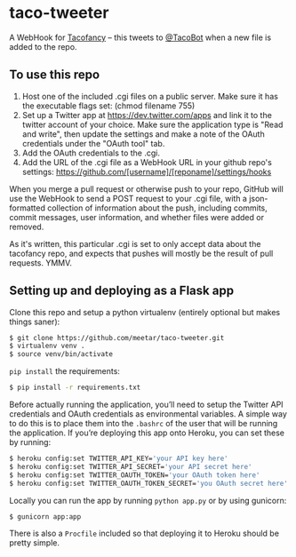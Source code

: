 taco-tweeter
============

A WebHook for [Tacofancy](http://github.com/sinker/tacofancy/) – this tweets to [@TacoBot](http://twitter.com/TacoBot) when a new file is added to the repo.

To use this repo
----------------

1. Host one of the included .cgi files on a public server. Make sure it has the executable flags set: (chmod filename 755)
2. Set up a Twitter app at https://dev.twitter.com/apps and link it to the twitter account of your choice. Make sure the application type is "Read and write", then update the settings and make a note of the OAuth credentials under the "OAuth tool" tab.
3. Add the OAuth credentials to the .cgi.
3. Add the URL of the .cgi file as a WebHook URL in your github repo's settings: https://github.com/[username]/[reponame]/settings/hooks

When you merge a pull request or otherwise push to your repo, GitHub will use the WebHook to send a POST request to your .cgi file, with a json-formatted collection of information about the push, including commits, commit messages, user information, and whether files were added or removed.

As it's written, this particular .cgi is set to only accept data about the tacofancy repo, and expects that pushes will mostly be the result of pull requests. YMMV.

## Setting up and deploying as a Flask app

Clone this repo and setup a python virtualenv (entirely optional but makes things saner):

``` bash
$ git clone https://github.com/meetar/taco-tweeter.git
$ virtualenv venv .
$ source venv/bin/activate
```

``pip install`` the requirements:

``` bash
$ pip install -r requirements.txt
```

Before actually running the application, you’ll need to setup the Twitter
API credentials and OAuth credentials as environmental variables. A simple
way to do this is to place them into the ``.bashrc`` of the user that will
be running the application. If you’re deploying this app onto Heroku, you
can set these by running:

``` bash
$ heroku config:set TWITTER_API_KEY='your API key here'
$ heroku config:set TWITTER_API_SECRET='your API secret here'
$ heroku config:set TWITTER_OAUTH_TOKEN='your OAuth token here'
$ heroku config:set TWITTER_OAUTH_TOKEN_SECRET='you OAuth secret here'
```

Locally you can run the app by running ``python app.py`` or by using gunicorn:

``` bash
$ gunicorn app:app
```

There is also a ``Procfile`` included so that deploying it to Heroku should be
pretty simple.


